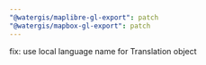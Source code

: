 ```yaml
---
"@watergis/maplibre-gl-export": patch
"@watergis/mapbox-gl-export": patch
---
```


fix: use local language name for Translation object
